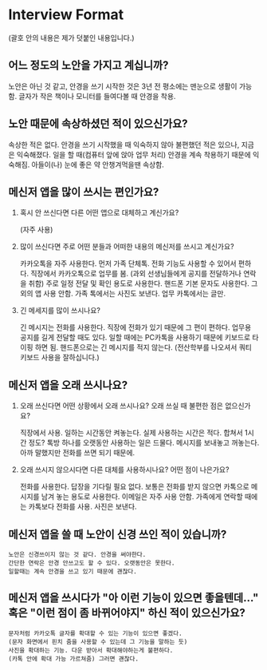 # Interview Format

(괄호 안의 내용은 제가 덧붙인 내용입니다.)

## 어느 정도의 노안을 가지고 계십니까?

노안은 아닌 것 같고, 안경을 쓰기 시작한 것은 3년 전
평소에는 맨눈으로 생활이 가능함. 글자가 작은 책이나 모니터를 들여다볼 때 안경을 착용.

## 노안 때문에 속상하셨던 적이 있으신가요?

속상한 적은 없다.
안경을 쓰기 시작했을 때 익숙하지 않아 불편했던 적은 있으나, 지금은 익숙해졌다.
일을 할 때(컴퓨터 앞에 앉아 업무 처리) 안경을 계속 착용하기 때문에 익숙해짐.
아들이(나) 눈에 좋은 약 안챙겨먹을땐 속상함.

## 메신저 앱을 많이 쓰시는 편인가요?

1. 혹시 안 쓰신다면 다른 어떤 앱으로 대체하고 계신가요?

    (자주 사용)

2. 많이 쓰신다면 주로 어떤 분들과 어떠한 내용의 메신저를 쓰시고 계신가요?

    카카오톡을 자주 사용한다. 먼저 가족 단체톡. 전화 기능도 사용할 수 있어서 편하다.
    직장에서 카카오톡으로 업무를 봄. (과외 선생님들에게 공지를 전달하거나 연락을 취함)
    주로 일정 전달 및 확인 용도로 사용한다.
    핸드폰 기본 문자도 사용한다. 그 외의 앱 사용 안함.
    가족 톡에서는 사진도 보낸다. 업무 카톡에서는 글만.

3. 긴 메세지를 많이 쓰시나요?

    긴 메시지는 전화를 사용한다. 직장에 전화가 있기 때문에 그 편이 편하다.
    업무용 공지를 길게 전달할 때도 있다.
    일할 때에는 PC카톡을 사용하기 때문에 키보드로 타이핑 하면 됨.
    핸드폰으로는 긴 메시지를 적지 않는다.
    (전산학부를 나오셔서 쿼티 키보드 사용을 잘하십니다.) 
   
## 메신저 앱을 오래 쓰시나요?
   
1. 오래 쓰신다면 어떤 상황에서 오래 쓰시나요? 오래 쓰실 때 불편한 점은 없으신가요?

    직장에서 사용. 일하는 시간동안 켜놓는다. 실제 사용하는 시간은 적다. 합쳐서 1시간 정도?
    톡방 하나를 오랫동안 사용하는 일은 드물다. 메시지를 보내놓고 꺼놓는다.
    아까 말했지만 전화를 쓰면 되기 때문에.

2. 오래 쓰시지 않으시다면 다른 대체를 사용하시나요? 어떤 점이 나은가요?

    전화를 사용한다. 답장을 기다릴 필요 없다.
    보통은 전화를 받지 않으면 카톡으로 메시지를 남겨 놓는 용도로 사용한다.
    이메일은 자주 사용 안함.
    가족에게 연락할 때에는 카톡보다 전화를 사용. 사진은 보낸다.

## 메신저 앱을 쓸 때 노안이 신경 쓰인 적이 있습니까?

    노안은 신경쓰이지 않는 것 같다. 안경을 써야한다.
    간단한 연락은 안경 안쓰고도 할 수 있다. 오랫동안은 못한다.
    일할때는 계속 안경을 쓰고 있기 때문에 괜찮다.

## 메신저 앱을 쓰시다가 "아 이런 기능이 있으면 좋을텐데..." 혹은 "이런 점이 좀 바뀌어야지" 하신 적이 있으신가요?

    문자처럼 카카오톡 글자를 확대할 수 있는 기능이 있으면 좋겠다.
    (문자 화면에서 핀치 줌을 사용할 수 있는데 그 기능을 말하는 듯)
    사진을 확대하는 기능. 다운 받아서 확대해야하는게 불편하다.
    (카톡 안에 확대 가능 가르쳐줌) 그러면 괜찮다.